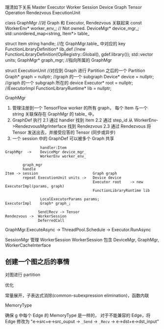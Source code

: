 
理清如下关系
Master
Executor
Worker
Session
Device
Graph
Tensor
Operation
Rendezvous
ExecutionUnit


class GraphMgr //对 Graph 和 Executor, Rendezvous 关联起来
  const WorkerEnv* worker_env_;             // Not owned.
  DeviceMgr* device_mgr_;
  std::unordered_map<string, Item*> table_

struct Item
    string handle; //在 GraphMgr.table_ 中对应的 key
    FunctionLibraryDefinition* lib_def //new FunctionLibraryDefinition(OpRegistry::Global(), gdef.library());
    std::vector<ExecutionUnit> units;
    GraphMgr* graph_mgr; //指向所属的 GraphMgr

struct ExecutionUnit //对应到  Graph 进行  Partition 之后的一个 Partition
    Graph* graph = nullptr; //graph 的一个 subgraph
    Device* device = nullptr; //graph 的一个 subgraph 所在的 device
    Executor* root = nullptr; //ExecutorImpl
    FunctionLibraryRuntime* lib = nullptr;

GraphMgr

1. 管理注册到一个 TensorFlow worker 的所有 graph， 每个 Item 与一个 string 关联保存在 GraphMgr 的 table_ 中。
2. GraphDef 执行
2.1 通过 handler 找到 Item
2.2 通过 step_id 从 WorkerEnv->RendezvousMgrInterface  找到  Rendezvous
2.3 通过 Rendezvous  将 Tensor 发送出去，并接受应答的 Tensor (同步或异步)
3. 一个  session 中的 GraphDef 可以被多个 Graph 共享



```
                handler:Item
GraphMgr  ->    DeviceMgr device_mgr_
                WorkerEnv worker_env_

        graph_mgr
        handle
Item -> session                         Graph graph
        repeat ExecutionUnit units ->   Device device
                                        Executor root    -> new ExecutorImpl(params, graph)
                                        FunctionLibraryRuntime lib

                LocalExecutorParams params;
ExecutorImpl    Graph* graph_;

               Send|Recv -> Tensor
Rendezvous ->  WorkerSession
               DeferredCall
```

GraphMgr.ExecuteAsync ->  ThreadPool.Schedule -> Executor.RunAsync

SessionMgr 管理 WorkerSession
WorkerSession 包含  DeviceMgr, GraphMgr, WorkerCacheInterface


## 创建一个图之后的事情

对图进行 partition

优化

常量展开，子表达式消除(common-subexpression elimination)，函数内联

MemoryType

确保 g 中每个 Edge 的 MemoryType 是一样的， 对于不能兼容的 Edge，将 Edge 修改为 "e->src+e->src_ouput -> `_Send` -> `_Recv` -> e->dst+e->dst_input"
